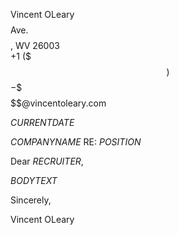 Vincent OLeary  
$$$$ Ave.
$$$$, WV 26003  
+1 ($$$) $$$-$$$$  
$$$$@vincentoleary.com  

$CURRENT DATE$

$COMPANY NAME$
RE: $POSITION$

Dear $RECRUITER$,

$BODY TEXT$

Sincerely,  
  
Vincent OLeary
